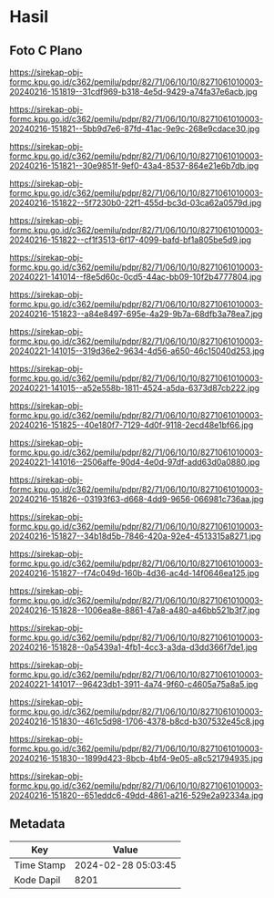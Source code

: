 # Hasil

## Foto C Plano

https://sirekap-obj-formc.kpu.go.id/c362/pemilu/pdpr/82/71/06/10/10/8271061010003-20240216-151819--31cdf969-b318-4e5d-9429-a74fa37e6acb.jpg

https://sirekap-obj-formc.kpu.go.id/c362/pemilu/pdpr/82/71/06/10/10/8271061010003-20240216-151821--5bb9d7e6-87fd-41ac-9e9c-268e9cdace30.jpg

https://sirekap-obj-formc.kpu.go.id/c362/pemilu/pdpr/82/71/06/10/10/8271061010003-20240216-151821--30e9851f-9ef0-43a4-8537-864e21e6b7db.jpg

https://sirekap-obj-formc.kpu.go.id/c362/pemilu/pdpr/82/71/06/10/10/8271061010003-20240216-151822--5f7230b0-22f1-455d-bc3d-03ca62a0579d.jpg

https://sirekap-obj-formc.kpu.go.id/c362/pemilu/pdpr/82/71/06/10/10/8271061010003-20240216-151822--cf1f3513-6f17-4099-bafd-bf1a805be5d9.jpg

https://sirekap-obj-formc.kpu.go.id/c362/pemilu/pdpr/82/71/06/10/10/8271061010003-20240221-141014--f8e5d60c-0cd5-44ac-bb09-10f2b4777804.jpg

https://sirekap-obj-formc.kpu.go.id/c362/pemilu/pdpr/82/71/06/10/10/8271061010003-20240216-151823--a84e8497-695e-4a29-9b7a-68dfb3a78ea7.jpg

https://sirekap-obj-formc.kpu.go.id/c362/pemilu/pdpr/82/71/06/10/10/8271061010003-20240221-141015--319d36e2-9634-4d56-a650-46c15040d253.jpg

https://sirekap-obj-formc.kpu.go.id/c362/pemilu/pdpr/82/71/06/10/10/8271061010003-20240221-141015--a52e558b-1811-4524-a5da-6373d87cb222.jpg

https://sirekap-obj-formc.kpu.go.id/c362/pemilu/pdpr/82/71/06/10/10/8271061010003-20240216-151825--40e180f7-7129-4d0f-9118-2ecd48e1bf66.jpg

https://sirekap-obj-formc.kpu.go.id/c362/pemilu/pdpr/82/71/06/10/10/8271061010003-20240221-141016--2506affe-90d4-4e0d-97df-add63d0a0880.jpg

https://sirekap-obj-formc.kpu.go.id/c362/pemilu/pdpr/82/71/06/10/10/8271061010003-20240216-151826--03193f63-d668-4dd9-9656-066981c736aa.jpg

https://sirekap-obj-formc.kpu.go.id/c362/pemilu/pdpr/82/71/06/10/10/8271061010003-20240216-151827--34b18d5b-7846-420a-92e4-4513315a8271.jpg

https://sirekap-obj-formc.kpu.go.id/c362/pemilu/pdpr/82/71/06/10/10/8271061010003-20240216-151827--f74c049d-160b-4d36-ac4d-14f0646ea125.jpg

https://sirekap-obj-formc.kpu.go.id/c362/pemilu/pdpr/82/71/06/10/10/8271061010003-20240216-151828--1006ea8e-8861-47a8-a480-a46bb521b3f7.jpg

https://sirekap-obj-formc.kpu.go.id/c362/pemilu/pdpr/82/71/06/10/10/8271061010003-20240216-151828--0a5439a1-4fb1-4cc3-a3da-d3dd366f7de1.jpg

https://sirekap-obj-formc.kpu.go.id/c362/pemilu/pdpr/82/71/06/10/10/8271061010003-20240221-141017--96423db1-3911-4a74-9f60-c4605a75a8a5.jpg

https://sirekap-obj-formc.kpu.go.id/c362/pemilu/pdpr/82/71/06/10/10/8271061010003-20240216-151830--461c5d98-1706-4378-b8cd-b307532e45c8.jpg

https://sirekap-obj-formc.kpu.go.id/c362/pemilu/pdpr/82/71/06/10/10/8271061010003-20240216-151830--1899d423-8bcb-4bf4-9e05-a8c521794935.jpg

https://sirekap-obj-formc.kpu.go.id/c362/pemilu/pdpr/82/71/06/10/10/8271061010003-20240216-151820--651eddc6-49dd-4861-a216-529e2a92334a.jpg


## Metadata

| Key        | Value               |
| ---------- | ------------------- |
| Time Stamp | 2024-02-28 05:03:45 |
| Kode Dapil | 8201                |



